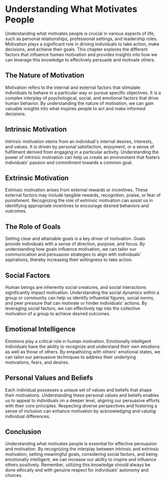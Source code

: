 Understanding What Motivates People
============================================

Understanding what motivates people is crucial in various aspects of life, such as personal relationships, professional settings, and leadership roles. Motivation plays a significant role in driving individuals to take action, make decisions, and achieve their goals. This chapter explores the different factors that influence human motivation and provides insights into how we can leverage this knowledge to effectively persuade and motivate others.

The Nature of Motivation
------------------------

Motivation refers to the internal and external factors that stimulate individuals to behave in a particular way or pursue specific objectives. It is a complex interplay of psychological, social, and emotional factors that drive human behavior. By understanding the nature of motivation, we can gain valuable insights into what inspires people to act and make informed decisions.

Intrinsic Motivation
--------------------

Intrinsic motivation stems from an individual's internal desires, interests, and values. It is driven by personal satisfaction, enjoyment, or a sense of fulfillment derived from engaging in a particular activity. Understanding the power of intrinsic motivation can help us create an environment that fosters individuals' passion and commitment towards a common goal.

Extrinsic Motivation
--------------------

Extrinsic motivation arises from external rewards or incentives. These external factors may include tangible rewards, recognition, praise, or fear of punishment. Recognizing the role of extrinsic motivation can assist us in identifying appropriate incentives to encourage desired behaviors and outcomes.

The Role of Goals
-----------------

Setting clear and attainable goals is a key driver of motivation. Goals provide individuals with a sense of direction, purpose, and focus. By understanding how goals influence motivation, we can tailor our communication and persuasion strategies to align with individuals' aspirations, thereby increasing their willingness to take action.

Social Factors
--------------

Human beings are inherently social creatures, and social interactions significantly impact motivation. Understanding the social dynamics within a group or community can help us identify influential figures, social norms, and peer pressure that can motivate or hinder individuals' actions. By leveraging social factors, we can effectively tap into the collective motivation of a group to achieve desired outcomes.

Emotional Intelligence
----------------------

Emotions play a critical role in human motivation. Emotionally intelligent individuals have the ability to recognize and understand their own emotions as well as those of others. By empathizing with others' emotional states, we can tailor our persuasive techniques to address their underlying motivations, fears, and desires.

Personal Values and Beliefs
---------------------------

Each individual possesses a unique set of values and beliefs that shape their motivations. Understanding these personal values and beliefs enables us to appeal to individuals on a deeper level, aligning our persuasive efforts with their core principles. Respecting diverse perspectives and fostering a sense of inclusion can enhance motivation by acknowledging and valuing individual differences.

Conclusion
----------

Understanding what motivates people is essential for effective persuasion and motivation. By recognizing the interplay between intrinsic and extrinsic motivation, setting meaningful goals, considering social factors, and being emotionally intelligent, we can increase our ability to inspire and influence others positively. Remember, utilizing this knowledge should always be done ethically and with genuine respect for individuals' autonomy and choices.
